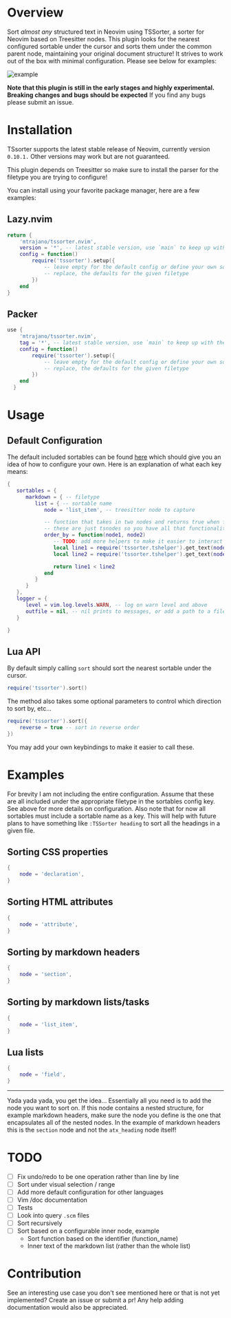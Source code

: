 # Overview

Sort *almost any* structured text in Neovim using TSSorter, a sorter for Neovim based on Treesitter nodes. This plugin looks for the nearest configured sortable under the cursor and sorts them under the common parent node, maintaining your original
document structure! It strives to work out of the box with minimal configuration. Please see below for examples:

![example](https://github.com/user-attachments/assets/e8d09a69-c1ff-42e9-b2d9-07b04cbb8e7b)

**Note that this plugin is still in the early stages and highly experimental. Breaking changes and bugs should be expected**
If you find any bugs please submit an issue.

# Installation

TSsorter supports the latest stable release of Neovim, currently version `0.10.1.` Other versions may work but are not guaranteed.

This plugin depends on Treesitter so make sure to install the parser for the filetype you are trying to configure!  

You can install using your favorite package manager, here are a few examples:

## Lazy.nvim

```lua
return {
    'mtrajano/tssorter.nvim',
    version = '*', -- latest stable version, use `main` to keep up with the latest changes
    config = function() 
        require('tssorter').setup({
            -- leave empty for the default config or define your own sortables in here. They will add, rather than
            -- replace, the defaults for the given filetype
        }) 
    end
}
```

## Packer

```lua
use {
    'mtrajano/tssorter.nvim',
    tag = '*', -- latest stable version, use `main` to keep up with the latest changes
    config = function() 
        require('tssorter').setup({
            -- leave empty for the default config or define your own sortables in here. They will add, rather than
            -- replace, the defaults for the given filetype
        }) 
    end
  }
```

# Usage

## Default Configuration

The default included sortables can be found [here](https://github.com/mtrajano/tssorter.nvim/blob/main/lua/tssorter/config.lua) which should give you an idea of how to configure your own.
Here is an explanation of what each key means:

```lua
{
   sortables = {
      markdown = { -- filetype
         list = { -- sortable name
            node = 'list_item', -- treesitter node to capture

            -- function that takes in two nodes and returns true when first node should come first
            -- these are just tsnodes so you have all that functionality available to you
            order_by = function(node1, node2)
               -- TODO: add more helpers to make it easier to interact with these
               local line1 = require('tssorter.tshelper').get_text(node1)
               local line2 = require('tssorter.tshelper').get_text(node2)

               return line1 < line2
            end
         }
      }
   },
   logger = {
      level = vim.log.levels.WARN, -- log on warn level and above
      outfile = nil, -- nil prints to messages, or add a path to a file to output logs there
   }

}
```

## Lua API

By default simply calling `sort` should sort the nearest sortable under the cursor. 

```lua
require('tssorter').sort()
```

The method also takes some optional parameters to control which direction to sort by, etc...

```lua
require('tssorter').sort({
    reverse = true -- sort in reverse order
})
```

You may add your own keybindings to make it easier to call these.

# Examples

For brevity I am not including the entire configuration. Assume that these are all included under the appropriate
filetype in the sortables config key. See above for more details on configuration. Also note that for now all sortables must
include a sortable name as a key. This will help with future plans to have something like `:TSSorter heading` to sort
all the headings in a given file.

## Sorting CSS properties
```lua
{
    node = 'declaration',
}
```

## Sorting HTML attributes
```lua
{
    node = 'attribute',
}
```

## Sorting by markdown headers
```lua
{
    node = 'section',
}
```

## Sorting by markdown lists/tasks
```lua
{
    node = 'list_item',
}
```

## Lua lists
```lua
{
    node = 'field',
}
```

---

Yada yada yada, you get the idea... Essentially all you need is to add the node you want to sort on. If this node
contains a nested structure, for example markdown headers, make sure the node you define is the one that encapsulates
all of the nested nodes. In the example of markdown headers this is the `section` node and not the `atx_heading` node
itself!

# TODO

- [ ] Fix undo/redo to be one operation rather than line by line
- [ ] Sort under visual selection / range
- [ ] Add more default configuration for other languages
- [ ] Vim /doc documentation
- [ ] Tests
- [ ] Look into query `.scm` files
- [ ] Sort recursively
- [ ] Sort based on a configurable inner node, example
    * Sort function based on the identifier (function_name)
    * Inner text of the markdown list (rather than the whole list)

# Contribution

See an interesting use case you don't see mentioned here or that is not yet implemented? Create an issue or submit a pr! 
Any help adding documentation would also be appreciated.
